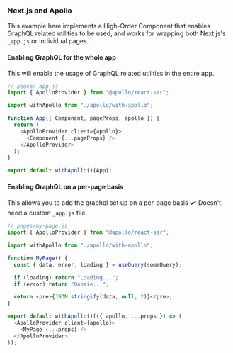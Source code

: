 ### Next.js and Apollo

This example here implements a High-Order Component that enables GraphQL related utilities to be used, and works for wrapping both Next.js's `_app.js` or individual pages.

#### Enabling GraphQL for the whole app

This will enable the usage of GraphQL related utilities in the entire app.

```js
// pages/_app.js
import { ApolloProvider } from "@apollo/react-ssr";

import withApollo from "./apollo/with-apollo";

function App({ Component, pageProps, apollo }) {
  return (
    <ApolloProvider client={apollo}>
      <Component {...pageProps} />
    </ApolloProvider>
  );
}

export default withApollo()(App);
```

#### Enabling GraphQL on a per-page basis

This allows you to add the graphql set up on a per-page basis 🛩
Doesn't need a custom `_app.js` file.

```js
// pages/my-page.js
import { ApolloProvider } from "@apollo/react-ssr";

import withApollo from "./apollo/with-apollo";

function MyPage() {
  const { data, error, loading } = useQuery(someQuery);

  if (loading) return "Loading...";
  if (error) return "Oopsie...";

  return <pre>{JSON.stringify(data, null, 2)}</pre>;
}

export default withApollo()(({ apollo, ...props }) => (
  <ApolloProvider client={apollo}>
    <MyPage {...props} />
  </ApolloProvider>
));
```
